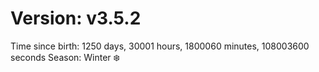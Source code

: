 # Version: v3.5.2
Time since birth: 1250 days, 30001 hours, 1800060 minutes, 108003600 seconds
Season: Winter ❄️
